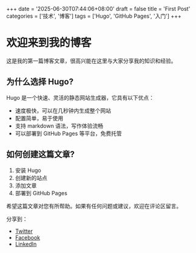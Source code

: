 +++
date = '2025-06-30T07:44:06+08:00'
draft = false
title = 'First Post'
categories = ['技术', '博客']
tags = ['Hugo', 'GitHub Pages', '入门']
+++
# 欢迎来到我的博客

这是我的第一篇博客文章，很高兴能在这里与大家分享我的知识和经验。

## 为什么选择 Hugo?

Hugo 是一个快速、灵活的静态网站生成器，它具有以下优点：

- 速度极快，可以在几秒钟内生成整个网站
- 配置简单，易于使用
- 支持 markdown 语法，写作体验流畅
- 可以部署到 GitHub Pages 等平台，免费托管

## 如何创建这篇文章?

1. 安装 Hugo
2. 创建新的站点
3. 添加文章
4. 部署到 GitHub Pages

希望这篇文章对您有所帮助。如果有任何问题或建议，欢迎在评论区留言。

分享到：
- [Twitter](https://twitter.com/intent/tweet?text=欢迎来到我的博客&url=https://q877220.github.io/myblog/posts/first-post/)
- [Facebook](https://www.facebook.com/sharer/sharer.php?u=https://q877220.github.io/myblog/posts/first-post/)
- [LinkedIn](https://www.linkedin.com/shareArticle?mini=true&url=https://q877220.github.io/myblog/posts/first-post/&title=欢迎来到我的博客&summary=这是我的第一篇博客文章，很高兴能在这里与大家分享我的知识和经验。&source=)
